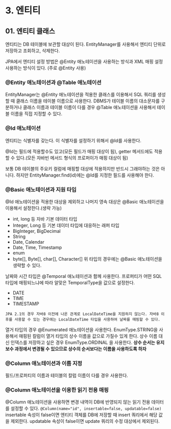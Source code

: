 # 3. 엔티티
## 01. 엔티티 클래스
엔티티는 DB 테이블에 보관할 대상이 된다. EntityManager를 사용해서 엔티티 단위로 저장하고 조회하고, 삭제한다. 

JPA에서 엔티티 설정 방법은 @Entity 애노테이션을 사용하는 방식과 XML 매핑 설정 사용하는 방식이 있다. (주로 @Entity 사용)

### @Entity 애노테이션과 @Table 애노테이션
EntityManager는 @Entity 애노테이션을 적용한 클래스를 이용해서 SQL 쿼리를 생성할 때 클래스 이름을 테이블 이름으로 사용한다. DBMS가 테이블 이름의 대소문자를 구분하거나 클래스 이름과 테이블 이름이 다를 경우 @Table 애노테이션을 사용해서 테이블 이름을 직접 지정할 수 있다.

### @Id 애노테이션
엔티티는 식별자를 갖는다. 이 식별자를 설정하기 위해서 @Id를 사용한다.

@Id는 필드에 적용할수도 있고(모든 필드가 매핑 대상이 됨), getter 메서드에도 적용할 수 있다.(모든 자바빈 메서드 형식의 프로퍼이가 매핑 대상이 됨)

보통 DB 테이블의 주요키 컬럼에 매핑할 대상에 적용하지만 반드시 그래야하는 것은 아니다. 하지만 EntityManager.find(id)에는 @Id를 지정한 필드를 사용해야 한다.

### @Basic 애노테이션과 지원 타입
@Id 애노테이션을 적용한 대상을 제외하고 나머지 영속 대상은 @Basic 애노테이션을 이용해서 설정한다.(생략 가능)

* int, long 등 자바 기본 데이터 타입
* Integer, Long 등 기본 데이터 타입에 대응하는 래퍼 타입
* BigInteger, BigDecimal
* String
* Date, Calendar
* Date, Time, Timestamp
* enum
* byte[], Byte[], char[], Character[]
위 타입의 경우에는 @Basic 애노테이션을 생략할 수 있다. 

날짜와 시간 타입은 @Temporal 애노테이션과 함께 사용한다. 프로퍼티가 어떤 SQL 타입에 매핑되느냐에 따라 알맞은 TemporalType을 값으로 설정한다.
* DATE
* TIME
* TIMESTAMP

`JPA 2.1의 경우 자바8 이전에 나온 관계로 LocalDateTime을 지원하지 않는다. 자바8 이후를 사용할 수 있는 경우에는 LocalDateTime 타입을 사용하여 날짜를 매핑할 수 있다.`

열거 타입의 경우 @Enumerated 애노테이션을 사용한다. EnumType.STRING을 사용해서 매핑된 칼럼이 열거 타입의 상수 이름을 값으로 가질수 있게 한다. 상수 이름 대신 인덱스를 저장하고 싶은 경우 EnumType.ORDINAL 을 사용한다. __상수 순서는 유지보수 과정에서 변경될 수 있으므로 상수의 순서보다는 이름을 사용하도록 하자__

### @Column 애노테이션과 이름 지정
필드/프로퍼티의 이름과 테이블의 칼럼 이름이 다를 경우 사용한다. 

### @Column 애노테이션을 이용한 읽기 전용 매핑
@Column 애노테이션을 사용하면 변경 내역이 DB에 반영되지 않는 읽기 전용 데이터를 설정할 수 있다. `@Column(name="id", insertable=false, updatable=false)` insertable 속성이 false이면 엔티티 객체를 DB에 저장할 때 insert 쿼리에서 해당 값을 제외한다. updatable 속성이 false이면 update 쿼리의 수정 대상에서 제외된다.